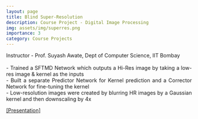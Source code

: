 ```yaml
---
layout: page
title: Blind Super-Resolution
description: Course Project - Digital Image Processing
img: assets/img/superres.png
importance: 3
category: Course Projects
---
```


<p align="justify"> Instructor - Prof. Suyash Awate, Dept of Computer Science, IIT Bombay <br> <br>
- Trained a SFTMD Network which outputs a Hi-Res image by taking a low-res image & kernel as the inputs <br>
- Built a separate Predictor Network for Kernel prediction and a Corrector Network for fine-tuning the kernel <br>
- Low-resolution images were created by blurring HR images by a Gaussian kernel and then downscaling by 4x</p>

<a href = "https://jay6101.github.io/assets/pdf/CS663_presentation.pdf"> [Presentation]</a>